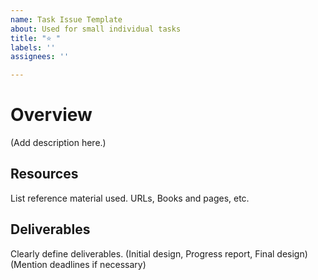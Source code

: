 ```yaml
---
name: Task Issue Template
about: Used for small individual tasks
title: "⭐ "
labels: ''
assignees: ''

---
```


# Overview
(Add description here.)

## Resources
List reference material used. URLs, Books and pages, etc.

## Deliverables
Clearly define deliverables. (Initial design, Progress report, Final design)
(Mention deadlines if necessary)
